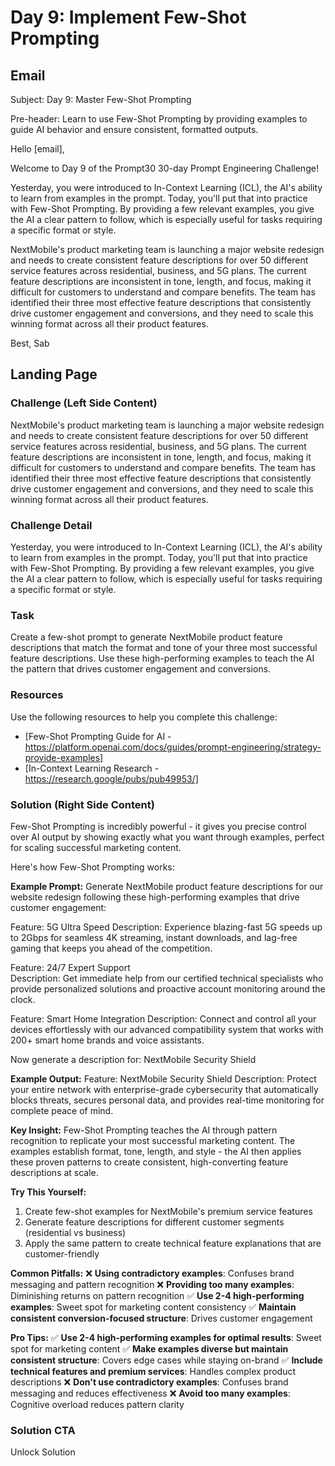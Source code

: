 # Day 9: Implement Few-Shot Prompting

## Email
Subject: Day 9: Master Few-Shot Prompting

Pre-header: Learn to use Few-Shot Prompting by providing examples to guide AI behavior and ensure consistent, formatted outputs.

Hello [email],

Welcome to Day 9 of the Prompt30 30-day Prompt Engineering Challenge!

Yesterday, you were introduced to In-Context Learning (ICL), the AI's ability to learn from examples in the prompt. Today, you'll put that into practice with Few-Shot Prompting. By providing a few relevant examples, you give the AI a clear pattern to follow, which is especially useful for tasks requiring a specific format or style.

NextMobile's product marketing team is launching a major website redesign and needs to create consistent feature descriptions for over 50 different service features across residential, business, and 5G plans. The current feature descriptions are inconsistent in tone, length, and focus, making it difficult for customers to understand and compare benefits. The team has identified their three most effective feature descriptions that consistently drive customer engagement and conversions, and they need to scale this winning format across all their product features.

Best, Sab

## Landing Page

### Challenge (Left Side Content)
NextMobile's product marketing team is launching a major website redesign and needs to create consistent feature descriptions for over 50 different service features across residential, business, and 5G plans. The current feature descriptions are inconsistent in tone, length, and focus, making it difficult for customers to understand and compare benefits. The team has identified their three most effective feature descriptions that consistently drive customer engagement and conversions, and they need to scale this winning format across all their product features.

### Challenge Detail
Yesterday, you were introduced to In-Context Learning (ICL), the AI's ability to learn from examples in the prompt. Today, you'll put that into practice with Few-Shot Prompting. By providing a few relevant examples, you give the AI a clear pattern to follow, which is especially useful for tasks requiring a specific format or style.

### Task
Create a few-shot prompt to generate NextMobile product feature descriptions that match the format and tone of your three most successful feature descriptions. Use these high-performing examples to teach the AI the pattern that drives customer engagement and conversions.

### Resources
Use the following resources to help you complete this challenge:
- [Few-Shot Prompting Guide for AI - https://platform.openai.com/docs/guides/prompt-engineering/strategy-provide-examples]
- [In-Context Learning Research - https://research.google/pubs/pub49953/]

### Solution (Right Side Content)
Few-Shot Prompting is incredibly powerful - it gives you precise control over AI output by showing exactly what you want through examples, perfect for scaling successful marketing content.

Here's how Few-Shot Prompting works:

**Example Prompt:**
Generate NextMobile product feature descriptions for our website redesign following these high-performing examples that drive customer engagement:

Feature: 5G Ultra Speed
Description: Experience blazing-fast 5G speeds up to 2Gbps for seamless 4K streaming, instant downloads, and lag-free gaming that keeps you ahead of the competition.

Feature: 24/7 Expert Support  
Description: Get immediate help from our certified technical specialists who provide personalized solutions and proactive account monitoring around the clock.

Feature: Smart Home Integration
Description: Connect and control all your devices effortlessly with our advanced compatibility system that works with 200+ smart home brands and voice assistants.

Now generate a description for: NextMobile Security Shield

**Example Output:**
Feature: NextMobile Security Shield
Description: Protect your entire network with enterprise-grade cybersecurity that automatically blocks threats, secures personal data, and provides real-time monitoring for complete peace of mind.

**Key Insight:**
Few-Shot Prompting teaches the AI through pattern recognition to replicate your most successful marketing content. The examples establish format, tone, length, and style - the AI then applies these proven patterns to create consistent, high-converting feature descriptions at scale.

**Try This Yourself:**
1. Create few-shot examples for NextMobile's premium service features
2. Generate feature descriptions for different customer segments (residential vs business)
3. Apply the same pattern to create technical feature explanations that are customer-friendly

**Common Pitfalls:**
❌ **Using contradictory examples**: Confuses brand messaging and pattern recognition
❌ **Providing too many examples**: Diminishing returns on pattern recognition
✅ **Use 2-4 high-performing examples**: Sweet spot for marketing content consistency
✅ **Maintain consistent conversion-focused structure**: Drives customer engagement

**Pro Tips:**
✅ **Use 2-4 high-performing examples for optimal results**: Sweet spot for marketing content
✅ **Make examples diverse but maintain consistent structure**: Covers edge cases while staying on-brand
✅ **Include technical features and premium services**: Handles complex product descriptions
❌ **Don't use contradictory examples**: Confuses brand messaging and reduces effectiveness
❌ **Avoid too many examples**: Cognitive overload reduces pattern clarity

### Solution CTA
Unlock Solution 